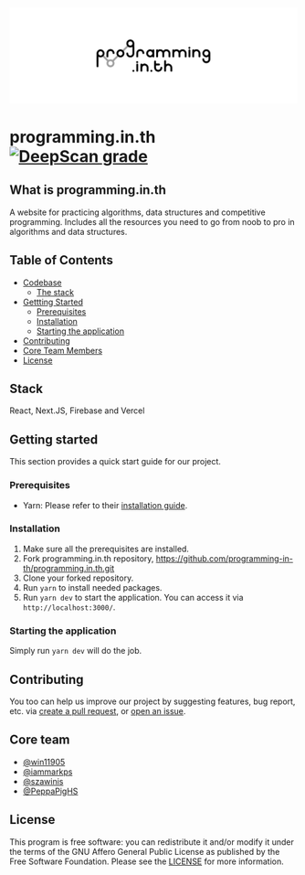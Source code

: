 [![programming.in.th](https://raw.githubusercontent.com/programming-in-th/artworks/master/png/readme_banner.png)](https://betabeta.programming.in.th)

# programming.in.th [![DeepScan grade](https://deepscan.io/api/teams/4940/projects/6738/branches/57818/badge/grade.svg)](https://deepscan.io/dashboard#view=project&tid=4940&pid=6738&bid=57818)

## What is programming.in.th

A website for practicing algorithms, data structures and competitive programming. Includes all the resources you need to go from noob to pro in algorithms and data structures.

## Table of Contents

- [Codebase](#codebase)
  - [The stack](#stack)
- [Gettting Started](#getting-started)
  - [Prerequisites](#prerequisites)
  - [Installation](#installation)
  - [Starting the application](#starting-the-application)
- [Contributing](#contributing)
- [Core Team Members](#core-team)
- [License](#license)

## Stack

React, Next.JS, Firebase and Vercel

## Getting started

This section provides a quick start guide for our project.

### Prerequisites

- Yarn: Please refer to their [installation guide](https://yarnpkg.com/en/docs/install).

### Installation

1. Make sure all the prerequisites are installed.
2. Fork programming.in.th repository, https://github.com/programming-in-th/programming.in.th.git
3. Clone your forked repository.
4. Run `yarn` to install needed packages.
5. Run `yarn dev` to start the application. You can access it via `http://localhost:3000/`.

### Starting the application

Simply run `yarn dev` will do the job.

## Contributing

You too can help us improve our project by suggesting features, bug report, etc. via [create a pull request](https://github.com/programming-in-th/programming.in.th/pulls), or [open an issue](https://github.com/programming-in-th/programming.in.th/issues).

## Core team

- [@win11905](https://github.com/win11905)
- [@iammarkps](https://github.com/iammarkps)
- [@szawinis](https://github.com/szawinis)
- [@PeppaPigHS](https://github.com/PeppaPigHS)

## License

This program is free software: you can redistribute it and/or modify it under the terms of the GNU Affero General Public License as published by the Free Software Foundation. Please see the [LICENSE](https://github.com/programming-in-th/programming.in.th/blob/master/LICENSE) for more information.
